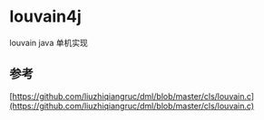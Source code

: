 # louvain4j

louvain java 单机实现

## 参考

[https://github.com/liuzhiqiangruc/dml/blob/master/cls/louvain.c](https://github.com/liuzhiqiangruc/dml/blob/master/cls/louvain.c)

